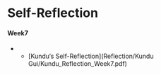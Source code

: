 # Self-Reflection

#### Week7
* * [Kundu‘s Self-Reflection](Reflection/Kundu Gui/Kundu_Reflection_Week7.pdf)